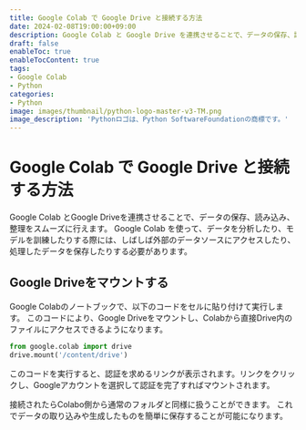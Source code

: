 ```yaml
---
title: Google Colab で Google Drive と接続する方法
date: 2024-02-08T19:00:00+09:00
description: Google Colab と Google Drive を連携させることで、データの保存、読み込み、整理をスムーズに行えます。
draft: false
enableToc: true
enableTocContent: true
tags: 
- Google Colab
- Python
categories: 
- Python
image: images/thumbnail/python-logo-master-v3-TM.png
image_description: 'Pythonロゴは、Python SoftwareFoundationの商標です。'
---
```


# Google Colab で Google Drive と接続する方法

Google Colab とGoogle Driveを連携させることで、データの保存、読み込み、整理をスムーズに行えます。
Google Colab を使って、データを分析したり、モデルを訓練したりする際には、しばしば外部のデータソースにアクセスしたり、処理したデータを保存したりする必要があります。

## Google Driveをマウントする

Google Colabのノートブックで、以下のコードをセルに貼り付けて実行します。
このコードにより、Google Driveをマウントし、Colabから直接Drive内のファイルにアクセスできるようになります。

```python
from google.colab import drive
drive.mount('/content/drive')
```

このコードを実行すると、認証を求めるリンクが表示されます。リンクをクリックし、Googleアカウントを選択して認証を完了すればマウントされます。

接続されたらColabo側から通常のフォルダと同様に扱うことができます。
これでデータの取り込みや生成したものを簡単に保存することが可能になります。
